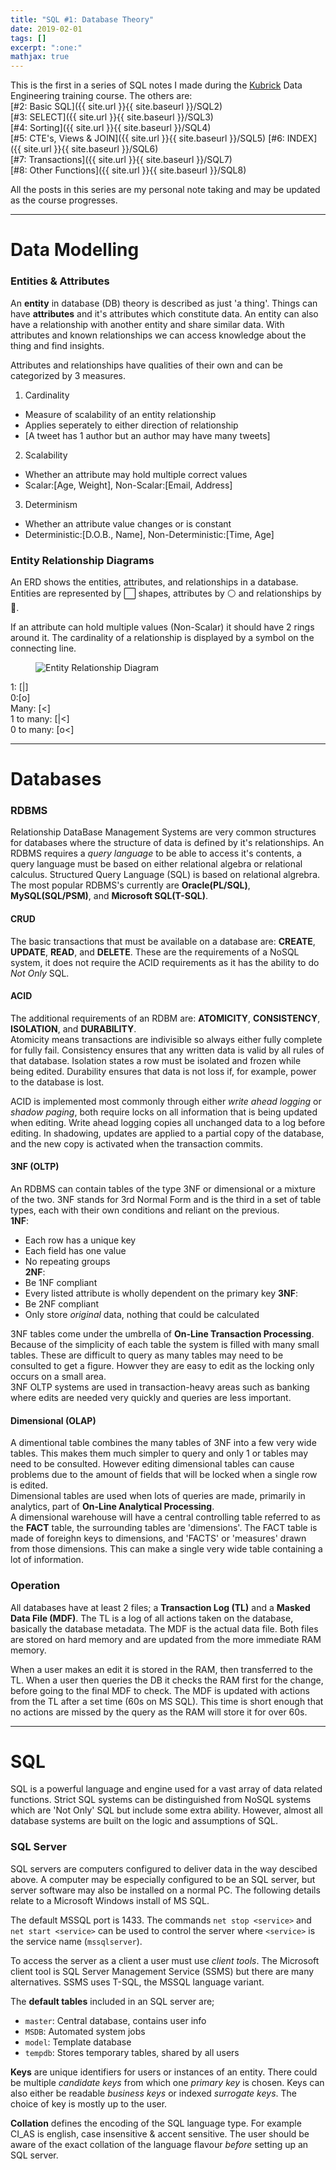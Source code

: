 ```yaml
---
title: "SQL #1: Database Theory"
date: 2019-02-01
tags: []
excerpt: ":one:"
mathjax: true
---
```


This is the first in a series of SQL notes I made during the [Kubrick](https://kubrickgroup.com/) Data Engineering training course. The others are:  
[#2: Basic SQL]({{ site.url }}{{ site.baseurl }}/SQL2)  
[#3: SELECT]({{ site.url }}{{ site.baseurl }}/SQL3)  
[#4: Sorting]({{ site.url }}{{ site.baseurl }}/SQL4)  
[#5: CTE's, Views & JOIN]({{ site.url }}{{ site.baseurl }}/SQL5)  [#6: INDEX]({{ site.url }}{{ site.baseurl }}/SQL6)  
[#7: Transactions]({{ site.url }}{{ site.baseurl }}/SQL7)  
[#8: Other Functions]({{ site.url }}{{ site.baseurl }}/SQL8)  

All the posts in this series are my personal note taking and may be updated as the course progresses.  

---
# Data Modelling  

### Entities & Attributes
An **entity** in database (DB) theory is described as just 'a thing'. Things can have **attributes** and it's attributes which constitute data. An entity can also have a relationship with another entity and share similar data. 
With attributes and known relationships we can access knowledge about the thing and find insights.  

Attributes and relationships have qualities of their own and can be categorized by 3 measures.
1. Cardinality
- Measure of scalability of an entity relationship
- Applies seperately to either direction of relationship
- [A tweet has 1 author but an author may have many tweets]
2. Scalability
- Whether an attribute may hold multiple correct values
- Scalar:[Age, Weight], Non-Scalar:[Email, Address]
3. Determinism
- Whether an attribute value changes or is constant
- Deterministic:[D.O.B., Name], Non-Deterministic:[Time, Age]


### Entity Relationship Diagrams
An ERD shows the entities, attributes, and relationships in a database. Entities are represented by :white_large_square: shapes, attributes by :white_circle: and relationships by :large_blue_diamond:.  

If an attribute can hold multiple values (Non-Scalar) it should have 2 rings around it. The cardinality of a relationship is displayed by a symbol on the connecting line.  

<figure style="width: 60%" class="align-right">
<img src="{{ site.url }}{{ site.baseurl }}/assets/images/4-erd.png" alt="Entity Relationship Diagram">
</figure>  

1: [|]  
0:[o]  
Many: [<]  
1 to many: [|<]  
0 to many: [o<]   

---
# Databases
### RDBMS
Relationship DataBase Management Systems are very common structures for databases where the structure of data is defined by it's relationships. An RDBMS requires a *query language* to be able to access it's contents, a query language must be based on either relational algebra or relational calculus. Structured Query Language (SQL) is based on relational algrebra. The most popular RDBMS's currently are **Oracle(PL/SQL)**, **MySQL(SQL/PSM)**, and **Microsoft SQL(T-SQL)**.

#### CRUD
The basic transactions that must be available on a database are: **CREATE**, **UPDATE**, **READ**, and **DELETE**. These are the requirements of a NoSQL system, it does not require the ACID requirements as it has the ability to do *Not Only* SQL.

#### ACID
The additional requirements of an RDBM are: **ATOMICITY**, **CONSISTENCY**, **ISOLATION**, and **DURABILITY**.  
Atomicity means transactions are indivisible so always either fully complete for fully fail. Consistency ensures that any written data is valid by all rules of that database. Isolation states a row must be isolated and frozen while being edited. Durability ensures that data is not loss if, for example, power to the database is lost.  

ACID is implemented most commonly through either *write ahead logging* or *shadow paging*, both require locks on all information that is being updated when editing. Write ahead logging copies all unchanged data to a log before editing. In shadowing, updates are applied to a partial copy of the database, and the new copy is activated when the transaction commits.

#### 3NF (OLTP)
An RDBMS can contain tables of the type 3NF or dimensional or a mixture of the two. 3NF stands for 3rd Normal Form and is the third in a set of table types, each with their own conditions and reliant on the previous.  
**1NF**:
- Each row has a unique key
- Each field has one value
- No repeating groups  
**2NF**:  
- Be 1NF compliant
- Every listed attribute is wholly dependent on the primary key
**3NF**:  
- Be 2NF compliant
- Only store *original* data, nothing that could be calculated

3NF tables come under the umbrella of **On-Line Transaction Processing**. Because of the simplicity of each table the system is filled with many small tables. These are difficult to query as many tables may need to be consulted to get a figure. Howver they are easy to edit as the locking only occurs on a small area.  
3NF OLTP systems are used in transaction-heavy areas such as banking where edits are needed very quickly and queries are less important.  

#### Dimensional (OLAP)
A dimentional table combines the many tables of 3NF into a few very wide tables. This makes them much simpler to query and only 1 or tables may need to be consulted. However editing dimensional tables can cause problems due to the amount of fields that will be locked when a single row is edited.  
Dimensional tables are used when lots of queries are made, primarily in analytics, part of **On-Line Analytical Processing**.  
A dimensional warehouse will have a central controlling table referred to as the **FACT** table, the surrounding tables are 'dimensions'. The FACT table is made of foreighn keys to dimensions, and 'FACTS' or 'measures' drawn from those dimensions. This can make a single very wide table containing a lot of information. 

### Operation
All databases have at least 2 files; a **Transaction Log (TL)** and a **Masked Data File (MDF)**. The TL is a log of all actions taken on the database, basically the database metadata. The MDF is the actual data file. Both files are stored on hard memory and are updated from the more immediate RAM memory.  

When a user makes an edit it is stored in the RAM, then transferred to the TL. When a user then queries the DB it checks the RAM first for the change, before going to the final MDF to check. The MDF is updated with actions from the TL after a set time (60s on MS SQL). This time is short enough that no actions are missed by the query as the RAM will store it for over 60s.  

---
# SQL
SQL is a powerful language and engine used for a vast array of data related functions. Strict SQL systems can be distinguished from NoSQL systems which are 'Not Only' SQL but include some extra ability. However, almost all database systems are built on the logic and assumptions of SQL.  

### SQL Server
SQL servers are computers configured to deliver data in the way descibed above. A computer may be especially configured to be an SQL server, but server software may also be installed on a normal PC. The following details relate to a Microsoft Windows install of MS SQL. 

The default MSSQL port is 1433. The commands `net stop <service>` and `net start <service>` can be used to control the server where `<service>` is the service name (`mssqlserver`).  

To access the server as a client a user must use *client tools*. The Microsoft client tool is SQL Server Management Service (SSMS) but there are many alternatives. SSMS uses T-SQL, the MSSQL language variant.  

The **default tables** included in an SQL server are;
- `master`: Central database, contains user info
- `MSDB`: Automated system jobs
- `model`: Template database
- `tempdb`: Stores temporary tables, shared by all users  

**Keys** are unique identifiers for users or instances of an entity. There could be multiple *candidate keys* from which one *primary key* is chosen. Keys can also either be readable *business keys* or indexed *surrogate keys*. The choice of key is mostly up to the user.

**Collation** defines the encoding of the SQL language type. For example CI_AS is english, case insensitive & accent sensitive. The user should be aware of the exact collation of the language flavour *before* setting up an SQL server.